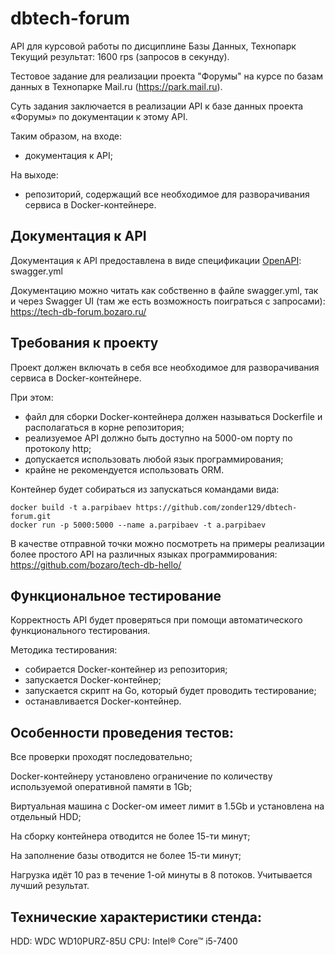 # dbtech-forum
API для курсовой работы по дисциплине Базы Данных, Технопарк
Текущий результат: 1600 rps (запросов в секунду).

Тестовое задание для реализации проекта "Форумы" на курсе по базам данных в Технопарке Mail.ru (https://park.mail.ru).

Суть задания заключается в реализации API к базе данных проекта «Форумы» по документации к этому API.

Таким образом, на входе:

 * документация к API;

На выходе:

 * репозиторий, содержащий все необходимое для разворачивания сервиса в Docker-контейнере.

## Документация к API
Документация к API предоставлена в виде спецификации [OpenAPI](https://ru.wikipedia.org/wiki/OpenAPI_%28%D1%81%D0%BF%D0%B5%D1%86%D0%B8%D1%84%D0%B8%D0%BA%D0%B0%D1%86%D0%B8%D1%8F%29): swagger.yml

Документацию можно читать как собственно в файле swagger.yml, так и через Swagger UI (там же есть возможность поиграться с запросами): https://tech-db-forum.bozaro.ru/

## Требования к проекту
Проект должен включать в себя все необходимое для разворачивания сервиса в Docker-контейнере.

При этом:

 * файл для сборки Docker-контейнера должен называться Dockerfile и располагаться в корне репозитория;
 * реализуемое API должно быть доступно на 5000-ом порту по протоколу http;
 * допускается использовать любой язык программирования;
 * крайне не рекомендуется использовать ORM.

Контейнер будет собираться из запускаться командами вида:
```
docker build -t a.parpibaev https://github.com/zonder129/dbtech-forum.git
docker run -p 5000:5000 --name a.parpibaev -t a.parpibaev
```

В качестве отправной точки можно посмотреть на примеры реализации более простого API на различных языках программирования: https://github.com/bozaro/tech-db-hello/

## Функциональное тестирование
Корректность API будет проверяться при помощи автоматического функционального тестирования.

Методика тестирования:

 * собирается Docker-контейнер из репозитория;
 * запускается Docker-контейнер;
 * запускается скрипт на Go, который будет проводить тестирование;
 * останавливается Docker-контейнер.

## Особенности проведения тестов:

Все проверки проходят последовательно;

Docker-контейнеру установлено ограничение по количеству используемой оперативной памяти в 1Gb;

Виртуальная машина с Docker-ом имеет лимит в 1.5Gb и установлена на отдельный HDD;

На сборку контейнера отводится не более 15-ти минут;

На заполнение базы отводится не более 15-ти минут;

Нагрузка идёт 10 раз в течение 1-ой минуты в 8 потоков. Учитывается лучший результат.

## Технические характеристики стенда:

HDD: WDC WD10PURZ-85U
CPU: Intel® Core™ i5-7400
